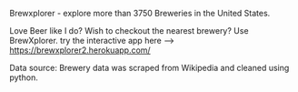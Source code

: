 Brewxplorer - explore more than 3750 Breweries in the United States.

Love Beer like I do? Wish to checkout the nearest brewery? Use BrewXplorer.
try the interactive app here --> https://brewxplorer2.herokuapp.com/

Data source:
Brewery data was scraped from Wikipedia and cleaned using python.

